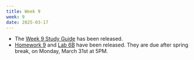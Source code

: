 ```yaml
---
title: Week 9
week: 9
date: 2025-03-17
---
```


- The [Week 9 Study Guide](/assets/guides/spring25/week09.pdf) has been released.
- [Homework 9](http://prob140.datahub.berkeley.edu/hub/user-redirect/git-pull?repo=https://github.com/prob140/materials-sp25&branch=main&subPath=hw/Homework_09.ipynb) and [Lab 6B](http://prob140.datahub.berkeley.edu/hub/user-redirect/git-pull?repo=https://github.com/prob140/materials-sp25&branch=main&subPath=lab/Lab_06.ipynb) have been released. They are due after spring break, on Monday, March 31st at 5PM.
